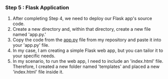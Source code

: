 ### Step 5 : Flask Application 

1. After completing Step 4, we need to deploy our Flask app's source code.
2. Create a new directory and, within that directory, create a new file named 'app.py.'
3. Copy the code from the [app.py](https://github.com/AjaySurwase/Deploy-Flask-App/blob/master/Flask%20Application/app.py) file from my repository and paste it into your 'app.py' file.
4. In my case, I am creating a simple Flask web app, but you can tailor it to your specific needs.
5. In my scenario, to run the web app, I need to include an 'index.html' file. Therefore, I created a new folder named 'templates' and placed a new 'index.html' file inside it.
